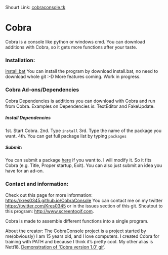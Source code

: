Shourt Link: [cobraconsole.tk](http://www.cobraconsole.tk/)

# Cobra
Cobra is a console like python or windows cmd. You can download additions with Cobra, so it gets more functions after your taste. 

### Installation:
[install.bat](https://cdn.rawgit.com/kres0345/CobraConsole/4a17ccdc/install.bat)
You can install the program by download install.bat, no need to download whole git :-D
More features coming. Work in progress.

### Cobra Ad-ons/Dependencies
Cobra Dependencies is additions you can download with Cobra and run from Cobra.
Examples on Dependencies is: TextEditor and FakeUpdate.

##### Install Dependencies
1st. Start Cobra.
2nd. Type `install`
3rd. Type the name of the package you want.
4th. You can get full package list by typing `packages`

##### Submit:
You can submit a package [here](https://github.com/kres0345/CobraPackageSuggestions) if you want to.
I will modify it. So it fits Cobra (e.g. Title, Proper startup, Exit).
You can also just submit an idea you have for an ad-on.

### Contact and information:
Check out this page for more information: https://kres0345.github.io/CobraConsole
You can contact me on my twitter https://twitter.com/Kres0345 or in the issues section of this git.
Shoutout to this program: http://www.screentogif.com.

Cobra is made to assemble different functions into a single program.

About the creator: The CobraConsole project is a project started by me(obviously) I am 15 years old, and I love computers. I created Cobra for training with PATH and because I think it’s pretty cool. My other alias is Nett18.
[Demonstration of ‘Cobra version 1.0’ gif](https://raw.githubusercontent.com/kres0345/CobraConsole/master/docs/CobraDemonstration.gif).
